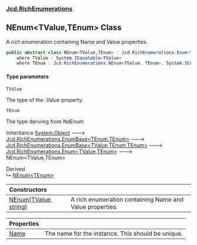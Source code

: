 ### [Jcd.RichEnumerations](Jcd.RichEnumerations.md 'Jcd.RichEnumerations')

## NEnum<TValue,TEnum> Class

A rich enumeration containing Name and Value properties.

```csharp
public abstract class NEnum<TValue,TEnum> : Jcd.RichEnumerations.Enum<TValue, TEnum>
    where TValue : System.IEquatable<TValue>
    where TEnum : Jcd.RichEnumerations.NEnum<TValue, TEnum>, System.IComparable<TEnum>
```
#### Type parameters

<a name='Jcd.RichEnumerations.NEnum_TValue,TEnum_.TValue'></a>

`TValue`

The type of the .Value property.

<a name='Jcd.RichEnumerations.NEnum_TValue,TEnum_.TEnum'></a>

`TEnum`

The type deriving from NdEnum

Inheritance [System.Object](https://docs.microsoft.com/en-us/dotnet/api/System.Object 'System.Object') &#129106; [Jcd.RichEnumerations.EnumBase&lt;](Jcd.RichEnumerations.EnumBase_TEnumeration,TEnumeratedItem_.md 'Jcd.RichEnumerations.EnumBase<TEnumeration,TEnumeratedItem>')[TEnum](Jcd.RichEnumerations.NEnum_TValue,TEnum_.md#Jcd.RichEnumerations.NEnum_TValue,TEnum_.TEnum 'Jcd.RichEnumerations.NEnum<TValue,TEnum>.TEnum')[,](Jcd.RichEnumerations.EnumBase_TEnumeration,TEnumeratedItem_.md 'Jcd.RichEnumerations.EnumBase<TEnumeration,TEnumeratedItem>')[TEnum](Jcd.RichEnumerations.NEnum_TValue,TEnum_.md#Jcd.RichEnumerations.NEnum_TValue,TEnum_.TEnum 'Jcd.RichEnumerations.NEnum<TValue,TEnum>.TEnum')[&gt;](Jcd.RichEnumerations.EnumBase_TEnumeration,TEnumeratedItem_.md 'Jcd.RichEnumerations.EnumBase<TEnumeration,TEnumeratedItem>') &#129106; [Jcd.RichEnumerations.EnumBase&lt;](Jcd.RichEnumerations.EnumBase_TValue,TEnumeration,TEnumeratedItem_.md 'Jcd.RichEnumerations.EnumBase<TValue,TEnumeration,TEnumeratedItem>')[TValue](Jcd.RichEnumerations.NEnum_TValue,TEnum_.md#Jcd.RichEnumerations.NEnum_TValue,TEnum_.TValue 'Jcd.RichEnumerations.NEnum<TValue,TEnum>.TValue')[,](Jcd.RichEnumerations.EnumBase_TValue,TEnumeration,TEnumeratedItem_.md 'Jcd.RichEnumerations.EnumBase<TValue,TEnumeration,TEnumeratedItem>')[TEnum](Jcd.RichEnumerations.NEnum_TValue,TEnum_.md#Jcd.RichEnumerations.NEnum_TValue,TEnum_.TEnum 'Jcd.RichEnumerations.NEnum<TValue,TEnum>.TEnum')[,](Jcd.RichEnumerations.EnumBase_TValue,TEnumeration,TEnumeratedItem_.md 'Jcd.RichEnumerations.EnumBase<TValue,TEnumeration,TEnumeratedItem>')[TEnum](Jcd.RichEnumerations.NEnum_TValue,TEnum_.md#Jcd.RichEnumerations.NEnum_TValue,TEnum_.TEnum 'Jcd.RichEnumerations.NEnum<TValue,TEnum>.TEnum')[&gt;](Jcd.RichEnumerations.EnumBase_TValue,TEnumeration,TEnumeratedItem_.md 'Jcd.RichEnumerations.EnumBase<TValue,TEnumeration,TEnumeratedItem>') &#129106; [Jcd.RichEnumerations.Enum&lt;](Jcd.RichEnumerations.Enum_TValue,TEnum_.md 'Jcd.RichEnumerations.Enum<TValue,TEnum>')[TValue](Jcd.RichEnumerations.NEnum_TValue,TEnum_.md#Jcd.RichEnumerations.NEnum_TValue,TEnum_.TValue 'Jcd.RichEnumerations.NEnum<TValue,TEnum>.TValue')[,](Jcd.RichEnumerations.Enum_TValue,TEnum_.md 'Jcd.RichEnumerations.Enum<TValue,TEnum>')[TEnum](Jcd.RichEnumerations.NEnum_TValue,TEnum_.md#Jcd.RichEnumerations.NEnum_TValue,TEnum_.TEnum 'Jcd.RichEnumerations.NEnum<TValue,TEnum>.TEnum')[&gt;](Jcd.RichEnumerations.Enum_TValue,TEnum_.md 'Jcd.RichEnumerations.Enum<TValue,TEnum>') &#129106; NEnum<TValue,TEnum>

Derived  
&#8627; [NEnum&lt;TEnum&gt;](Jcd.RichEnumerations.NEnum_TEnum_.md 'Jcd.RichEnumerations.NEnum<TEnum>')

| Constructors | |
| :--- | :--- |
| [NEnum(TValue, string)](Jcd.RichEnumerations.NEnum_TValue,TEnum_.NEnum(TValue,string).md 'Jcd.RichEnumerations.NEnum<TValue,TEnum>.NEnum(TValue, string)') | A rich enumeration containing Name and Value properties. |

| Properties | |
| :--- | :--- |
| [Name](Jcd.RichEnumerations.NEnum_TValue,TEnum_.Name.md 'Jcd.RichEnumerations.NEnum<TValue,TEnum>.Name') | The name for the instance. This should be unique. |
